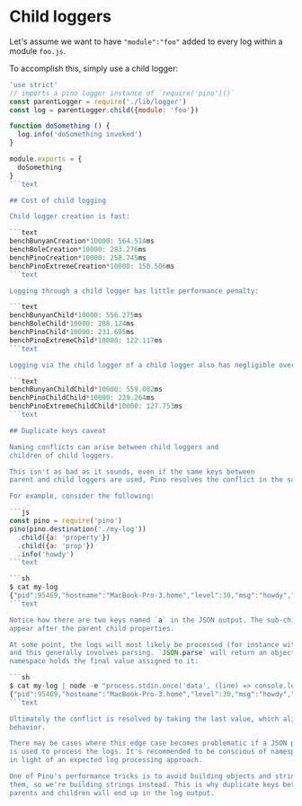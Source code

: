 # Child loggers

Let's assume we want to have `"module":"foo"` added to every log within a
module `foo.js`.

To accomplish this, simply use a child logger:

```js
'use strict'
// imports a pino logger instance of `require('pino')()`
const parentLogger = require('./lib/logger')
const log = parentLogger.child({module: 'foo'})

function doSomething () {
  log.info('doSomething invoked')
}

module.exports = {
  doSomething
}
```text

## Cost of child logging

Child logger creation is fast:

```text
benchBunyanCreation*10000: 564.514ms
benchBoleCreation*10000: 283.276ms
benchPinoCreation*10000: 258.745ms
benchPinoExtremeCreation*10000: 150.506ms
```text

Logging through a child logger has little performance penalty:

```text
benchBunyanChild*10000: 556.275ms
benchBoleChild*10000: 288.124ms
benchPinoChild*10000: 231.695ms
benchPinoExtremeChild*10000: 122.117ms
```text

Logging via the child logger of a child logger also has negligible overhead:

```text
benchBunyanChildChild*10000: 559.082ms
benchPinoChildChild*10000: 229.264ms
benchPinoExtremeChildChild*10000: 127.753ms
```text

## Duplicate keys caveat

Naming conflicts can arise between child loggers and
children of child loggers.

This isn't as bad as it sounds, even if the same keys between
parent and child loggers are used, Pino resolves the conflict in the sanest way.

For example, consider the following:

```js
const pino = require('pino')
pino(pino.destination('./my-log'))
  .child({a: 'property'})
  .child({a: 'prop'})
  .info('howdy')
```text

```sh
$ cat my-log
{"pid":95469,"hostname":"MacBook-Pro-3.home","level":30,"msg":"howdy","time":1459534114473,"a":"property","a":"prop"}
```text

Notice how there are two keys named `a` in the JSON output. The sub-child's properties
appear after the parent child properties.

At some point, the logs will most likely be processed (for instance with a [transport](transports.md)),
and this generally involves parsing. `JSON.parse` will return an object where the conflicting
namespace holds the final value assigned to it:

```sh
$ cat my-log | node -e "process.stdin.once('data', (line) => console.log(JSON.stringify(JSON.parse(line))))"
{"pid":95469,"hostname":"MacBook-Pro-3.home","level":30,"msg":"howdy","time":"2016-04-01T18:08:34.473Z","a":"prop"}
```text

Ultimately the conflict is resolved by taking the last value, which aligns with Bunyan's child logging
behavior.

There may be cases where this edge case becomes problematic if a JSON parser with alternative behavior
is used to process the logs. It's recommended to be conscious of namespace conflicts with child loggers,
in light of an expected log processing approach.

One of Pino's performance tricks is to avoid building objects and stringifying
them, so we're building strings instead. This is why duplicate keys between
parents and children will end up in the log output.

